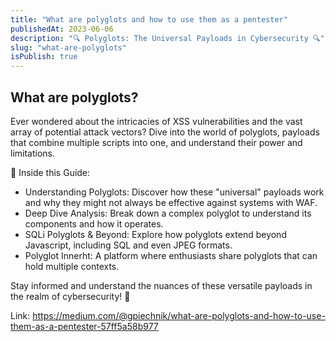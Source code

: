 ```yaml
---
title: "What are polyglots and how to use them as a pentester"
publishedAt: 2023-06-06
description: "🔍 Polyglots: The Universal Payloads in Cybersecurity 🔍"
slug: "what-are-polyglots"
isPublish: true
---
```


## What are polyglots?

Ever wondered about the intricacies of XSS vulnerabilities and the vast array of potential attack vectors? Dive into the world of polyglots, payloads that combine multiple scripts into one, and understand their power and limitations.

📌 Inside this Guide:

- Understanding Polyglots: Discover how these "universal" payloads work and why they might not always be effective against systems with WAF.
- Deep Dive Analysis: Break down a complex polyglot to understand its components and how it operates.
- SQLi Polyglots & Beyond: Explore how polyglots extend beyond Javascript, including SQL and even JPEG formats.
- Polyglot Innerht: A platform where enthusiasts share polyglots that can hold multiple contexts.

Stay informed and understand the nuances of these versatile payloads in the realm of cybersecurity! 🔗

Link: https://medium.com/@gpiechnik/what-are-polyglots-and-how-to-use-them-as-a-pentester-57ff5a58b977
